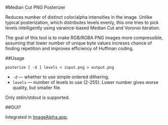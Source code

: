 #Median Cut PNG Posterizer

Reduces number of distinct color/alpha intensities in the image. Unlike typical posterization, which distributes levels evenly, this one tries to pick levels intelligently using varaince-based Median Cut and Voronoi iteration.

The goal of this tool is to make RGB/RGBA PNG images more compressible, assuming that lower number of unique byte values increses chance of finding repetition and improves efficiency of Huffman coding.

##Usage

    posterize [ -d ] levels < input.png > output.png

* `-d` — whether to use simple ordered dithering.
* `levels` — number of levels to use (2-255). Lower number gives worse quality, but smaller file.

Only stdin/stdout is supported.

##GUI?

Integrated in [ImageAlpha.app](http://pngmini.com).
